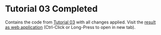 # Tutorial 03 Completed

Contains the code from [Tutorial 03](../Tutorial03) with all changes applied. Visit the 
[result as web application](https://cdn.rawgit.com/griestopf/Fusee.Tutorial/2c0750f/Tutorial03Completed/out/Fusee.Tutorial.Web.html) 
(Ctrl-Click or Long-Press to open in new tab).
